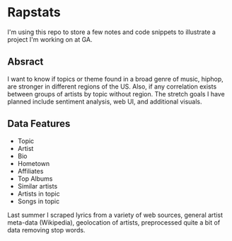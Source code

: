 # Rapstats
I'm using this repo to store a few notes and code snippets to illustrate a project I'm working on at GA.

## Absract

I want to know if topics or theme found in a broad genre of music, hiphop, are stronger in different regions of the US.  Also, if any correlation exists between groups of artists by topic without region.  The stretch goals I have planned include sentiment analysis, web UI, and additional visuals.

## Data Features

* Topic
* Artist 
* Bio
* Hometown
* Affiliates 
* Top Albums
* Similar artists
* Artists in topic 
* Songs in topic

Last summer I scraped lyrics from a variety of web sources, general artist meta-data (Wikipedia), geolocation of artists, preprocessed quite a bit of data removing stop words.

